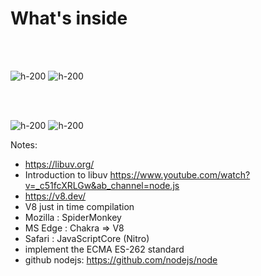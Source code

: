 <!-- .slide: class="flex-row" -->

# What's inside

<br><br>

![h-200](./assets/images/V8_JavaScript_engine_logo_2.svg)
![h-200](./assets/images/libuv.svg)

<br><br>

![h-200](./assets/images/Unofficial_JavaScript_logo_2.svg)
![h-200](./assets/images/C_plus_plus.svg)

Notes:
- https://libuv.org/
- Introduction to libuv https://www.youtube.com/watch?v=_c51fcXRLGw&ab_channel=node.js
- https://v8.dev/
- V8 just in time compilation
- Mozilla : SpiderMonkey
- MS Edge : Chakra => V8
- Safari : JavaScriptCore (Nitro)
- implement the ECMA ES-262 standard
- github nodejs: https://github.com/nodejs/node
